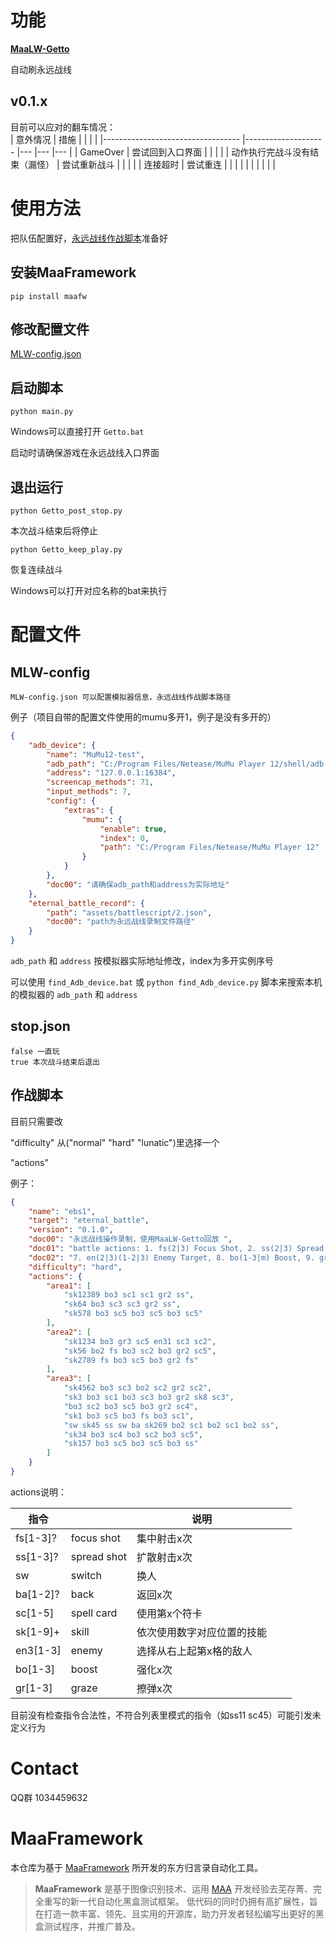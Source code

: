 # 功能

**[MaaLW-Getto](https://github.com/MaaLW/MaaLW-Getto)**

自动刷永远战线

## v0.1.x

目前可以应对的翻车情况：  
|        意外情况                          	|       措施             	|   	|   	|   	|
|----------------------------------	|--------------------	|---	|---	|---	|
| GameOver                         	| 尝试回到入口界面   	|   	|   	|   	|
| 动作执行完战斗没有结束（漏怪）   	| 尝试重新战斗       	|   	|   	|   	|
| 连接超时                         	| 尝试重连           	|   	|   	|   	|
|                                  	|                    	|   	|   	|   	|

# 使用方法

把队伍配置好，[永远战线作战脚本](#作战脚本)准备好

## 安装MaaFramework

```pip install maafw```

## 修改配置文件

[MLW-config.json](#MLW-config)

## 启动脚本

```python main.py```

Windows可以直接打开 `Getto.bat`

启动时请确保游戏在永远战线入口界面

## 退出运行

```python Getto_post_stop.py```

本次战斗结束后将停止

```python Getto_keep_play.py```

恢复连续战斗

Windows可以打开对应名称的bat来执行

# 配置文件

## MLW-config

    MLW-config.json 可以配置模拟器信息，永远战线作战脚本路径

例子（项目自带的配置文件使用的mumu多开1，例子是没有多开的）

```json
{
    "adb_device": {
        "name": "MuMu12-test",
        "adb_path": "C:/Program Files/Netease/MuMu Player 12/shell/adb.exe",
        "address": "127.0.0.1:16384",
        "screencap_methods": 71,
        "input_methods": 7,
        "config": {
            "extras": {
                "mumu": {
                    "enable": true,
                    "index": 0,
                    "path": "C:/Program Files/Netease/MuMu Player 12"
                }
            }
        },
        "doc00": "请确保adb_path和address为实际地址"
    },
    "eternal_battle_record": {
        "path": "assets/battlescript/2.json",
        "doc00": "path为永远战线录制文件路径"
    }
}
```

`adb_path` 和 `address` 按模拟器实际地址修改，index为多开实例序号

可以使用 `find_Adb_device.bat` 或 `python find_Adb_device.py` 脚本来搜索本机的模拟器的 `adb_path` 和 `address`


## stop.json

    false 一直玩
    true 本次战斗结束后退出

## 作战脚本

目前只需要改

 "difficulty" 从("normal" "hard" "lunatic")里选择一个

 "actions"

例子：
```json
{
    "name": "ebs1",
    "target": "eternal_battle",
    "version": "0.1.0",
    "doc00": "永远战线操作录制，使用MaaLW-Getto回放 ",
    "doc01": "battle actions: 1. fs(2|3) Focus Shot, 2. ss(2|3) Spread Shot, 3. sw Switch, 4. ba(2) Back, 5. sc(1-5) Spell Card, 6. sk(1-9) Skill,",
    "doc02": "7. en(2|3)(1-2|3) Enemy Target, 8. bo(1-3|m) Boost, 9. gr(1-3|m) Graze",
    "difficulty": "hard",
    "actions": {
        "area1": [
            "sk12389 bo3 sc1 sc1 gr2 ss",
            "sk64 bo3 sc3 sc3 gr2 ss",
            "sk578 bo3 sc5 bo3 sc5 bo3 sc5"
        ],
        "area2": [
            "sk1234 bo3 gr3 sc5 en31 sc3 sc2",
            "sk56 bo2 fs bo3 sc2 bo3 gr2 sc5",
            "sk2789 fs bo3 sc5 bo3 gr2 fs"
        ],
        "area3": [
            "sk4562 bo3 sc3 bo2 sc2 gr2 sc2",
            "sk3 bo3 sc1 bo3 sc3 bo3 gr2 sk8 sc3",
            "bo3 sc2 bo3 sc5 bo3 gr2 sc4",
            "sk1 bo3 sc5 bo3 fs bo3 sc1",
            "sw sk45 ss sw ba sk269 bo2 sc1 bo2 sc1 bo2 ss",
            "sk34 bo3 sc4 bo3 sc2 bo3 sc5",
            "sk157 bo3 sc5 bo3 sc5 bo3 ss"
        ]
    }
}
```

actions说明：

| 指令     	|             	| 说明                       	|   	|   	|
|----------	|-------------	|----------------------------	|---	|---	|
| fs[1-3]? 	| focus shot  	| 集中射击x次                	|   	|   	|
| ss[1-3]? 	| spread shot 	| 扩散射击x次                	|   	|   	|
| sw       	| switch      	| 换人                       	|   	|   	|
| ba[1-2]? 	| back        	| 返回x次                    	|   	|   	|
| sc[1-5]  	| spell card  	| 使用第x个符卡              	|   	|   	|
| sk[1-9]+ 	| skill       	| 依次使用数字对应位置的技能 	|   	|   	|
| en3[1-3] 	| enemy       	| 选择从右上起第x格的敌人    	|   	|   	|
| bo[1-3]  	| boost       	| 强化x次                    	|   	|   	|
| gr[1-3]  	| graze       	| 擦弹x次                    	|   	|   	|

目前没有检查指令合法性，不符合列表里模式的指令（如ss11 sc45）可能引发未定义行为


# Contact

QQ群 1034459632

# MaaFramework

</div>

本仓库为基于 [MaaFramework](https://github.com/MaaXYZ/MaaFramework) 所开发的东方归言录自动化工具。

> **MaaFramework** 是基于图像识别技术、运用 [MAA](https://github.com/MaaAssistantArknights/MaaAssistantArknights) 开发经验去芜存菁、完全重写的新一代自动化黑盒测试框架。
> 低代码的同时仍拥有高扩展性，旨在打造一款丰富、领先、且实用的开源库，助力开发者轻松编写出更好的黑盒测试程序，并推广普及。